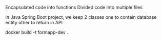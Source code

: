 Encapsulated code into functions 
Divided code into multiple files 

In Java Spring Boot project,
we keep 2 classes 
one to contain database entity 
other to return in API

docker build -t formapp-dev .


